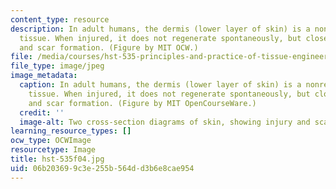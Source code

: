 ```yaml
---
content_type: resource
description: In adult humans, the dermis (lower layer of skin) is a nonregenerative
  tissue. When injured, it does not regenerate spontaneously, but closes with contraction
  and scar formation. (Figure by MIT OCW.)
file: /media/courses/hst-535-principles-and-practice-of-tissue-engineering-fall-2004/06b203699c3e255b564dd3b6e8cae954_hst-535f04.jpg
file_type: image/jpeg
image_metadata:
  caption: In adult humans, the dermis (lower layer of skin) is a nonregenerative
    tissue. When injured, it does not regenerate spontaneously, but closes with contraction
    and scar formation. (Figure by MIT OpenCourseWare.)
  credit: ''
  image-alt: Two cross-section diagrams of skin, showing injury and scarred healing.
learning_resource_types: []
ocw_type: OCWImage
resourcetype: Image
title: hst-535f04.jpg
uid: 06b20369-9c3e-255b-564d-d3b6e8cae954
---
```

